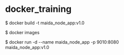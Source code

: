 # docker_training

$ docker build -t maida_node_app:v1.0

$ docker images

$ docker run -d --name maida_node_app -p 9010:8080 maida_node_app:v1.0
